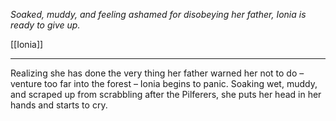 *Soaked, muddy, and feeling ashamed for disobeying her father, Ionia is ready to give up.*

[[Ionia]]

---

Realizing she has done the very thing her father warned her not to do – venture too far into the forest – Ionia begins to panic. Soaking wet, muddy, and scraped up from scrabbling after the Pilferers, she puts her head in her hands and starts to cry.